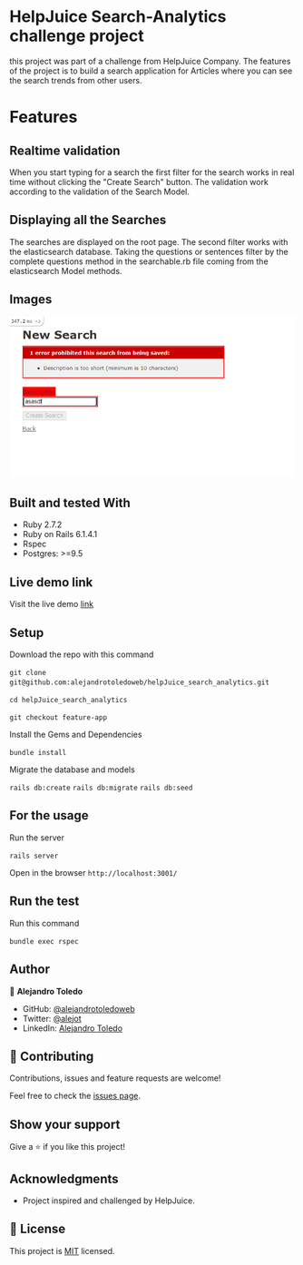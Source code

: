 # HelpJuice Search-Analytics challenge project 

this project was part of a challenge from HelpJuice Company.
The features of the project is to build a search application for Articles where you can see the search trends from other users.

# Features

## Realtime validation

When you start typing for a search the first filter for the search works in real time without clicking the "Create Search" button. The validation work according to the validation of the Search Model.

## Displaying all the Searches

The searches are displayed on the root page. The second filter works with the elasticsearch database. Taking the questions or sentences filter by the complete questions method in the searchable.rb file coming from the elasticsearch Model methods.

## Images

![screenshot](app/assets/images/search_errors.png)

## Built and tested With

- Ruby 2.7.2
- Ruby on Rails 6.1.4.1
- Rspec
- Postgres: >=9.5

## Live demo link

Visit the live demo [link](https://helpjuice-app.herokuapp.com/)

## Setup

Download the repo with this command

`git clone git@github.com:alejandrotoledoweb/helpJuice_search_analytics.git`

`cd helpJuice_search_analytics`

`git checkout feature-app` 

Install the Gems and Dependencies

`bundle install`

Migrate the database and models

`rails db:create`
`rails db:migrate`
`rails db:seed`

## For the usage

Run the server

`rails server`

Open in the browser `http://localhost:3001/`

## Run the test 

Run this command

`bundle exec rspec`

## Author

👤 **Alejandro Toledo**

- GitHub: [@alejandrotoledoweb](https://github.com/alejandrotoledoweb)
- Twitter: [@alejot](https://twitter.com/alejot) 
- LinkedIn: [Alejandro Toledo](https://www.linkedin.com/in/alejandro-toledo-3b444b109/) 

## 🤝 Contributing

Contributions, issues and feature requests are welcome!

Feel free to check the [issues page](https://github.com/alejandrotoledoweb/helpJuice_search_analytics/issues).

## Show your support

Give a ⭐️ if you like this project!

## Acknowledgments


- Project inspired and challenged by HelpJuice.

## 📝 License

This project is [MIT](https://opensource.org/licenses/MIT) licensed.

